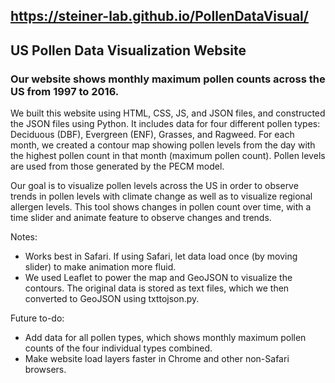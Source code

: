 ## **https://steiner-lab.github.io/PollenDataVisual/**
## **US Pollen Data Visualization Website**

### Our website shows monthly maximum pollen counts across the US from 1997 to 2016. 

We built this website using HTML, CSS, JS, and JSON files, and constructed the JSON files using Python. It includes data for four different pollen types: Deciduous (DBF), Evergreen (ENF), Grasses, and Ragweed. For each month, we created a contour map showing pollen levels from the day with the highest pollen count in that month (maximum pollen count). Pollen levels are used from those generated by the PECM model. 

Our goal is to visualize pollen levels across the US in order to observe trends in pollen levels with climate change as well as to visualize regional allergen levels. This tool shows changes in pollen count over time, with a time slider and animate feature to observe changes and trends.

Notes:
* Works best in Safari. If using Safari, let data load once (by moving slider) to make animation more fluid.
* We used Leaflet to power the map and GeoJSON to visualize the contours. The original data is stored as text files, which we then converted to GeoJSON using txttojson.py.

Future to-do:
* Add data for all pollen types, which shows monthly maximum pollen counts of the four individual types combined.
* Make website load layers faster in Chrome and other non-Safari browsers.
